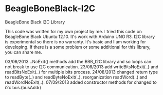 BeagleBoneBlack-I2C
===================

BeagleBone Black I2C Library
   
   This code was written for my own project by me. I tried this code on BeagleBone Black Ubuntu 12.10.
It's work with Arduino UNO R3. I2C library is experimental so there is no warranty. It's basic and I am working for
developing. If there is a some problem or some additional for this library, you can share me.

03/08/2013 ..NoExit() methods add the BBB_I2C library and so loops can not break to use I2C communication. 
23/08/2013 add writeBitsNoExit(..) and readBitsNoExit(..) for multiple  bits process.
24/08/2013 changed return type to readByte(..) and readByteNoExit(..). reorganization readWord(..) and readWordNoExit(..).
07/09/2013 added constructor methods for changed to i2c bus.(busAddr)
